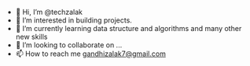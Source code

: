 - 👋 Hi, I’m @techzalak
- 👀 I’m interested in building projects.
- 🌱 I’m currently learning data structure and algorithms and many other new skills
- 💞️ I’m looking to collaborate on ...
- 📫 How to reach me gandhizalak7@gmail.com

<!---
techzalak/techzalak is a ✨ special ✨ repository because its `README.md` (this file) appears on your GitHub profile.
You can click the Preview link to take a look at your changes.
--->
